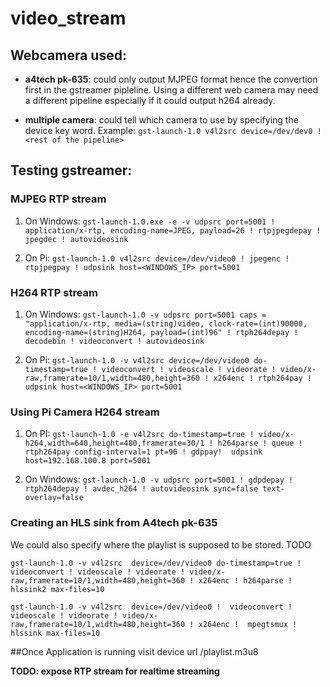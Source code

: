 # video_stream


## Webcamera used:

* **a4tech pk-635**: could only output MJPEG format hence the convertion first in the gstreamer pipleline. Using a different web camera may need a different pipeline especially if it could output h264 already.

* **multiple camera**: could tell which camera to use by specifying the device key word.
Example: `gst-launch-1.0 v4l2src device=/dev/dev0 ! <rest of the pipeline>`

## Testing gstreamer:

### MJPEG RTP stream

1. On Windows:
`gst-launch-1.0.exe -e -v udpsrc port=5001 ! application/x-rtp, encoding-name=JPEG, payload=26 ! rtpjpegdepay ! jpegdec ! autovideosink`

2. On Pi:
`gst-launch-1.0 v4l2src device=/dev/video0 ! jpegenc ! rtpjpegpay ! udpsink host=<WINDOWS_IP> port=5001`

### H264 RTP stream

1. On Windows:
`gst-launch-1.0 -v udpsrc port=5001 caps = "application/x-rtp, media=(string)video, clock-rate=(int)90000, encoding-name=(string)H264, payload=(int)96" ! rtph264depay ! decodebin ! videoconvert ! autovideosink`

2. On Pi:
`gst-launch-1.0 -v v4l2src device=/dev/video0 do-timestamp=true ! videoconvert ! videoscale ! videorate ! video/x-raw,framerate=10/1,width=480,height=360 ! x264enc ! rtph264pay ! udpsink host=<WINDOWS_IP> port=5001`


### Using Pi Camera H264 stream

1. On PI:
`gst-launch-1.0 -e v4l2src do-timestamp=true ! video/x-h264,width=640,height=480,framerate=30/1 ! h264parse ! queue ! rtph264pay config-interval=1 pt=96 ! gdppay!  udpsink host=192.168.100.8 port=5001`

2. On Windows:
`gst-launch-1.0 -v udpsrc port=5001 ! gdpdepay ! rtph264depay ! avdec_h264 ! autovideosink sync=false text-overlay=false`

### Creating an HLS sink from A4tech pk-635
We could also specify where the playlist is supposed to be stored. TODO

`gst-launch-1.0 -v v4l2src  device=/dev/video0 do-timestamp=true ! videoconvert ! videoscale ! videorate ! video/x-raw,framerate=10/1,width=480,height=360 ! x264enc ! h264parse ! hlssink2 max-files=10`

`gst-launch-1.0 -v v4l2src  device=/dev/video0 !  videoconvert ! videoscale ! videorate ! video/x-raw,framerate=10/1,width=480,height=360 ! x264enc !  mpegtsmux ! hlssink max-files=10 `

##Once Application is running visit device url /playlist.m3u8

**TODO: expose RTP stream for realtime streaming**
